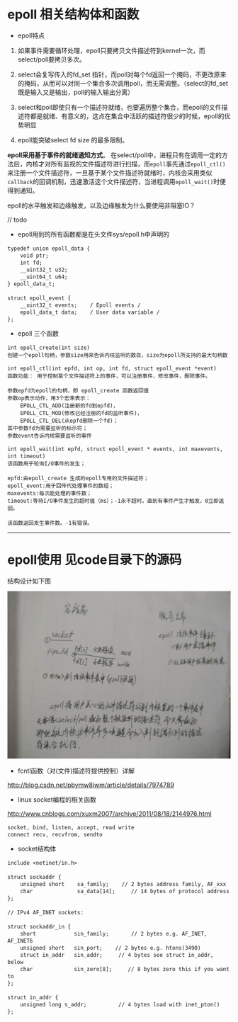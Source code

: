 # epoll 相关结构体和函数

* epoll特点

1. 如果事件需要循环处理，epoll只要拷贝文件描述符到kernel一次，而select/poll要拷贝多次。

2. select会复写传入的fd_set 指针，而poll对每个fd返回一个掩码，不更改原来的掩码，从而可以对同一个集合多次调用poll，而无需调整。（select的fd_set既是输入又是输出，poll的输入输出分离）

3. select和poll即使只有一个描述符就绪，也要遍历整个集合，而epoll的文件描述符都是就绪、有意义的，这点在集合中活跃的描述符很少的时候，epoll的优势明显

4. epoll能突破select fd size 的最多限制。


**epoll采用基于事件的就绪通知方式**。
在select/poll中，进程只有在调用一定的方法后，内核才对所有监视的文件描述符进行扫描，而`epoll`事先通过`epoll_ctl()`来注册一个文件描述符，一旦基于某个文件描述符就绪时，内核会采用类似`callback`的回调机制，迅速激活这个文件描述符，当进程调用`epoll_wait()`时便得到通知。


epoll的水平触发和边缘触发，以及边缘触发为什么要使用非阻塞IO？

// todo

* epoll用到的所有函数都是在头文件sys/epoll.h中声明的
```
typedef union epoll_data {  
    void ptr;  
    int fd;  
    __uint32_t u32;  
    __uint64_t u64;  
} epoll_data_t;  
  
struct epoll_event {  
    __uint32_t events;    / Epoll events /  
    epoll_data_t data;    / User data variable /  
};  
```
* epoll 三个函数

```
int epoll_create(int size)
创建一个epoll句柄，参数size用来告诉内核监听的数目，size为epoll所支持的最大句柄数
```

```
int epoll_ctl(int epfd, int op, int fd, struct epoll_event *event)
函数功能： 用于控制某个文件描述符上的事件，可以注册事件，修改事件，删除事件。

参数epfd为epoll的句柄，即 epoll_create 函数返回值
参数op表示动作，用3个宏来表示：  
    EPOLL_CTL_ADD(注册新的fd到epfd)， 
    EPOLL_CTL_MOD(修改已经注册的fd的监听事件)，
    EPOLL_CTL_DEL(从epfd删除一个fd)；
其中参数fd为需要监听的标示符；
参数event告诉内核需要监听的事件
```

```
int epoll_wait(int epfd, struct epoll_event * events, int maxevents, int timeout)
该函数用于轮询I/O事件的发生；

epfd:由epoll_create 生成的epoll专用的文件描述符；
epoll_event:用于回传代处理事件的数组；
maxevents:每次能处理的事件数；
timeout:等待I/O事件发生的超时值（ms）；-1永不超时，直到有事件产生才触发，0立即返回。

该函数返回发生事件数。-1有错误。
```

-----

# epoll使用 见code目录下的源码
结构设计如下图

![](./imgs/01.jpg)


* fcntl函数（对(文件)描述符提供控制）详解

http://blog.csdn.net/pbymw8iwm/article/details/7974789

* linux socket编程的相关函数

http://www.cnblogs.com/xuxm2007/archive/2011/08/18/2144976.html

```
socket, bind, listen, accept, read write
connect recv, recvfrom, sendto
```

* socket结构体
```
include <netinet/in.h>

struct sockaddr {
    unsigned short    sa_family;    // 2 bytes address family, AF_xxx
    char              sa_data[14];     // 14 bytes of protocol address
};

// IPv4 AF_INET sockets:

struct sockaddr_in {
    short            sin_family;       // 2 bytes e.g. AF_INET, AF_INET6
    unsigned short   sin_port;    // 2 bytes e.g. htons(3490)
    struct in_addr   sin_addr;     // 4 bytes see struct in_addr, below
    char             sin_zero[8];     // 8 bytes zero this if you want to
};

struct in_addr {
    unsigned long s_addr;          // 4 bytes load with inet_pton()
};
```
